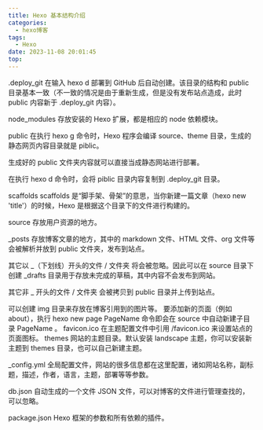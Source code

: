```yaml
---
title: Hexo 基本结构介绍
categories:
  - hexo博客
tags:
  - Hexo
date: 2023-11-08 20:01:45
top:
---
```

.deploy_git
在输入 hexo d 部署到 GitHub 后自动创建。该目录的结构和 public 目录基本一致（不一致的情况是由于重新生成，但是没有发布站点造成，此时 public 内容新于 .deploy_git 内容）。

<!--more-->

node_modules
存放安装的 Hexo 扩展，都是相应的 node 依赖模块。

public
在执行 hexo g 命令时，Hexo 程序会编译 source、theme 目录，生成的静态网页内容目录就是 piblic。

生成好的 public 文件夹内容就可以直接当成静态网站进行部署。

在执行 hexo d 命令时，会将 piblic 目录内容复制到 .deploy_git 目录。

scaffolds
scaffolds 是“脚手架、骨架”的意思，当你新建一篇文章（hexo new 'title'）的时候，Hexo 是根据这个目录下的文件进行构建的。

source
存放用户资源的地方。

_posts
存放博客文章的地方，其中的 markdown 文件、HTML 文件、org 文件等会被解析并放到 public 文件夹，发布到站点。

其它以 _（下划线）开头的文件 / 文件夹
将会被忽略。因此可以在 source 目录下创建 _drafts 目录用于存放未完成的草稿，其中内容不会发布到网站。

其它非 _ 开头的文件 / 文件夹
会被拷贝到 public 目录并上传到站点。

可以创建 img 目录来存放在博客引用到的图片等。
要添加新的页面（例如 about），执行 hexo new page PageName 命令即会在 source 中自动新建子目录 PageName 。
favicon.ico 在主题配置文件中引用 /favicon.ico 来设置站点的页面图标。
themes
网站的主题目录。默认安装 landscape 主题，你可以安装新主题到 themes 目录，也可以自己新建主题。

_config.yml
全局配置文件，网站的很多信息都在这里配置，诸如网站名称，副标题，描述，作者，语言，主题，部署等等参数。

db.json
自动生成的一个文件 JSON 文件，可以对博客的文件进行管理查找的，可以忽略。

package.json
Hexo 框架的参数和所有依赖的插件。